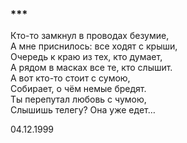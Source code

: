 ### \*\*\*

Кто-то замкнул в проводах безумие,  
А мне приснилось: все ходят с крыши,  
Очередь к краю из тех, кто думает,  
А рядом в масках все те, кто слышит.  
А вот кто-то стоит с сумою,  
Собирает, о чём немые бредят.  
Ты перепутал любовь с чумою,  
Слышишь телегу? Она уже едет…

04.12.1999
